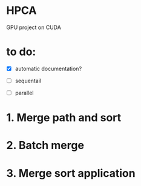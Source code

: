 # HPCA
GPU project on CUDA

# to do:

 - [x] automatic documentation?
 - [ ] sequentail
 - [ ] parallel



# 1. Merge path and sort

# 2. Batch merge

# 3. Merge sort application 

